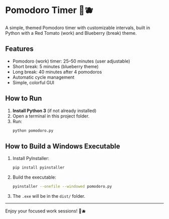 # Pomodoro Timer 🍅🫐

A simple, themed Pomodoro timer with customizable intervals, built in Python with a Red Tomato (work) and Blueberry (break) theme.

## Features
- Pomodoro (work) timer: 25–50 minutes (user adjustable)
- Short break: 5 minutes (blueberry theme)
- Long break: 40 minutes after 4 pomodoros
- Automatic cycle management
- Simple, colorful GUI

## How to Run

1. **Install Python 3** (if not already installed)
2. Open a terminal in this project folder.
3. Run:
   ```bash
   python pomodoro.py
   ```

## How to Build a Windows Executable

1. Install PyInstaller:
   ```bash
   pip install pyinstaller
   ```
2. Build the executable:
   ```bash
   pyinstaller --onefile --windowed pomodoro.py
   ```
3. The `.exe` will be in the `dist/` folder.

---
Enjoy your focused work sessions! 🍅🫐 
